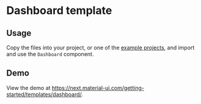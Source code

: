 # Dashboard template

## Usage

Copy the files into your project, or one of the [example projects](https://github.com/mui-org/material-ui/tree/next/examples), and import and use the `Dashboard` component.

## Demo

<!-- #default-branch-switch -->

View the demo at https://next.material-ui.com/getting-started/templates/dashboard/.
